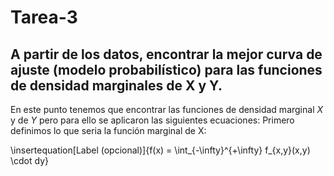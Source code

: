 # Tarea-3
## A partir de los datos, encontrar la mejor curva de ajuste (modelo probabilístico) para las funciones de densidad marginales de X y Y.
En este punto tenemos que encontrar las funciones de densidad marginal $X$ y de $Y$ pero para ello se aplicaron las siguientes ecuaciones:
Primero definimos lo que seria la función marginal de X: 

\insertequation[Label (opcional)]{f(x) = \int_{-\infty}^{+\infty} f_{x,y}(x,y) \cdot dy}
